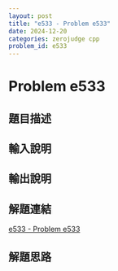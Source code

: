 ```yaml
---
layout: post
title: "e533 - Problem e533"
date: 2024-12-20
categories: zerojudge cpp
problem_id: e533
---
```


# Problem e533

## 題目描述



## 輸入說明



## 輸出說明



## 解題連結

[e533 - Problem e533](https://zerojudge.tw/ShowProblem?problemid=e533)

## 解題思路

